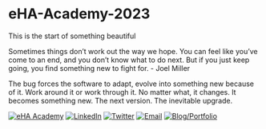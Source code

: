 # eHA-Academy-2023
This is the start of something beautiful

Sometimes things don’t work out the way we hope. You can feel like you’ve come to an end, and you don’t know what to do next. But if you just keep going, you find something new to fight for.
    - Joel Miller

The bug forces the software to adapt, evolve into something new because of it. Work around it or work through it. No matter what, it changes. It becomes something new. The next version. The inevitable upgrade.

[![eHA Academy](https://img.shields.io/badge/eHA%20Academy-%234285f4?style=for-the-badge&logo=https://academy.ehealthafrica.org/assets/images/logo.svg)](https://academy.ehealthafrica.org) 
[![LinkedIn](https://img.shields.io/badge/LinkedIn-%230077B5.svg?style=flat-square&logo=linkedin&logoColor=white)](https://linkedin.com/in/elijahishaku)
[![Twitter](https://img.shields.io/badge/Twitter-%231DA1F2.svg?style=flat-square&logo=twitter&logoColor=white)](https://twitter.com/iElibazz)
[![Email](https://img.shields.io/badge/Email-%23333.svg?style=flat-square&logo=gmail&logoColor=white)](mailto:the.elibazz@gmail.com)
[![Blog/Portfolio](https://img.shields.io/badge/Blog/Portfolio-%2312100E.svg?style=flat-square&logo=github&logoColor=white)](https://ielibazz.github.io/eHA-Academy-2023)
